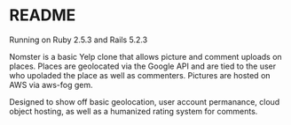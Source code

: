 # README

Running on Ruby 2.5.3 and Rails 5.2.3

Nomster is a basic Yelp clone that allows picture and comment uploads on places. Places are geolocated via the Google API and are tied to the user who upoladed the place as well as commenters. Pictures are hosted on AWS via aws-fog gem.

Designed to show off basic geolocation, user account permanance, cloud object hosting, as well as a humanized rating system for comments.
